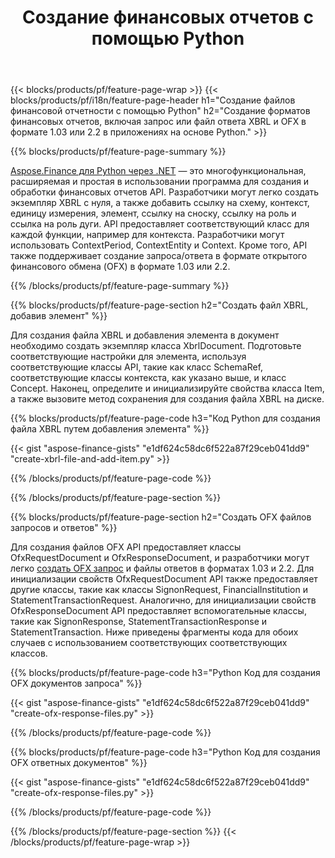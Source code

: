 ﻿---
title: Создание финансовых отчетов с помощью Python
url: /ru/python-net/create/
description:  Код Python для создания финансовых отчетов в XBRL и OFX файлов запросов или ответов через библиотеку Python.
---
{{< blocks/products/pf/feature-page-wrap >}}
{{< blocks/products/pf/i18n/feature-page-header h1="Создание файлов финансовой отчетности с помощью Python" h2="Создание форматов финансовых отчетов, включая запрос или файл ответа XBRL и OFX в формате 1.03 или 2.2 в приложениях на основе Python." >}}

{{% blocks/products/pf/feature-page-summary %}}

[Aspose.Finance для Python через .NET](https://products.aspose.com/finance/python-net/) — это многофункциональная, расширяемая и простая в использовании программа для создания и обработки финансовых отчетов API. Разработчики могут легко создать экземпляр XBRL с нуля, а также добавить ссылку на схему, контекст, единицу измерения, элемент, ссылку на сноску, ссылку на роль и 
ссылка на роль дуги. API предоставляет соответствующий класс для каждой функции, например для контекста. Разработчики могут использовать ContextPeriod, ContextEntity и Context. 
Кроме того, API также поддерживает создание запроса/ответа в формате открытого финансового обмена (OFX) в формате 1.03 или 2.2.

{{% /blocks/products/pf/feature-page-summary %}}

{{% blocks/products/pf/feature-page-section h2="Создать файл XBRL, добавив элемент" %}}

Для создания файла XBRL и добавления элемента в документ необходимо создать экземпляр класса XbrlDocument. Подготовьте соответствующие настройки для элемента, используя соответствующие классы API, такие как класс SchemaRef, соответствующие классы контекста, как указано выше, и класс Concept. Наконец, определите и инициализируйте свойства класса Item, а также вызовите метод сохранения для создания файла XBRL на диске.

{{% blocks/products/pf/feature-page-code h3="Код Python для создания файла XBRL путем добавления элемента" %}}

{{< gist "aspose-finance-gists" "e1df624c58dc6f522a87f29ceb041dd9" "create-xbrl-file-and-add-item.py" >}} 

{{% /blocks/products/pf/feature-page-code %}}

{{% /blocks/products/pf/feature-page-section %}}

{{% blocks/products/pf/feature-page-section h2="Создать OFX файлов запросов и ответов" %}}


Для создания файлов OFX API предоставляет классы OfxRequestDocument и OfxResponseDocument, и разработчики могут легко [создать OFX запрос](https://products.aspose.com/finance/python-net/create/ofx-request/) и файлы ответов в форматах 1.03 и 2.2. Для инициализации свойств OfxRequestDocument API также предоставляет другие классы, такие как классы SignonRequest, FinancialInstitution и StatementTransactionRequest. Аналогично, для инициализации свойств OfxResponseDocument API предоставляет вспомогательные классы, такие как SignonResponse, StatementTransactionResponse и StatementTransaction. Ниже приведены фрагменты кода для обоих случаев с использованием соответствующих соответствующих классов.

{{% blocks/products/pf/feature-page-code h3="Python Код для создания OFX документов запроса" %}}

{{< gist "aspose-finance-gists" "e1df624c58dc6f522a87f29ceb041dd9" "create-ofx-response-files.py" >}} 

{{% /blocks/products/pf/feature-page-code %}}

{{% blocks/products/pf/feature-page-code h3="Python Код для создания OFX ответных документов" %}}

{{< gist "aspose-finance-gists" "e1df624c58dc6f522a87f29ceb041dd9" "create-ofx-response-files.py" >}} 

{{% /blocks/products/pf/feature-page-code %}}

{{% /blocks/products/pf/feature-page-section %}}
{{< /blocks/products/pf/feature-page-wrap >}}
